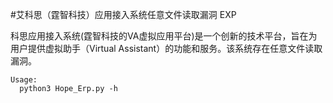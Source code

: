 #艾科思（霆智科技）应用接入系统任意文件读取漏洞 EXP 

科思应用接入系统(霆智科技的VA虚拟应用平台)是一个创新的技术平台，旨在为用户提供虚拟助手（Virtual Assistant）的功能和服务。该系统存在任意文件读取漏洞。

```
Usage:
  python3 Hope_Erp.py -h
```
